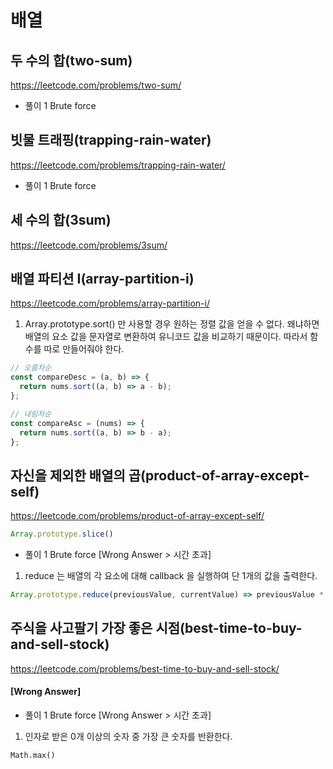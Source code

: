# 배열

## 두 수의 합(two-sum)

https://leetcode.com/problems/two-sum/

- 풀이 1
  Brute force

## 빗물 트래핑(trapping-rain-water)

https://leetcode.com/problems/trapping-rain-water/

- 풀이 1
  Brute force

## 세 수의 합(3sum)

https://leetcode.com/problems/3sum/

## 배열 파티션 I(array-partition-i)

https://leetcode.com/problems/array-partition-i/

1. Array.prototype.sort() 만 사용할 경우 원하는 정렬 값을 얻을 수 없다. 왜냐하면 배열의 요소 값을 문자열로 변환하여 유니코드 값을 비교하기 때문이다. 따라서 함수를 따로 만들어줘야 한다.

```JavaScript
// 오름차순
const compareDesc = (a, b) => {
  return nums.sort((a, b) => a - b);
};

// 내림차순
const compareAsc = (nums) => {
  return nums.sort((a, b) => b - a);
};
```

## 자신을 제외한 배열의 곱(product-of-array-except-self)

https://leetcode.com/problems/product-of-array-except-self/

```JavaScript
Array.prototype.slice()
```

- 풀이 1
  Brute force [Wrong Answer > 시간 초과]

1. reduce 는 배열의 각 요소에 대해 callback 을 실행하여 단 1개의 값을 출력한다.

```JavaScript
Array.prototype.reduce(previousValue, currentValue) => previousValue * currentValue
```

## 주식을 사고팔기 가장 좋은 시점(best-time-to-buy-and-sell-stock)

https://leetcode.com/problems/best-time-to-buy-and-sell-stock/

#### [Wrong Answer]

- 풀이 1
  Brute force [Wrong Answer > 시간 초과]

1. 인자로 받은 0개 이상의 숫자 중 가장 큰 숫자를 반환한다.

```
Math.max()
```
